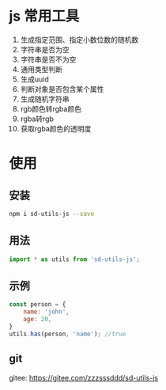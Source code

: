 # js 常用工具

1. 生成指定范围、指定小数位数的随机数
2. 字符串是否为空
3. 字符串是否不为空
4. 通用类型判断
5. 生成uuid
6. 判断对象是否包含某个属性
7. 生成随机字符串
8. rgb颜色转rgba颜色
9. rgba转rgb
10. 获取rgba颜色的透明度


# 使用

## 安装
```bash
npm i sd-utils-js --save
```

## 用法
```js
import * as utils from 'sd-utils-js';
```

## 示例
```js
const person = {
    name: 'john',
    age: 20,
}
utils.has(person, 'name'); //true
```

## git

gitee: https://gitee.com/zzzsssddd/sd-utils-js